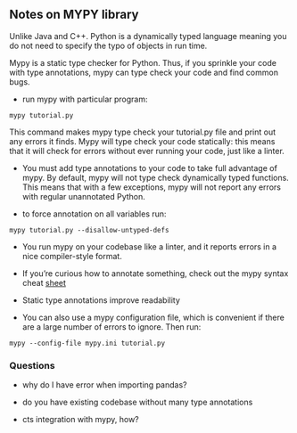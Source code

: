 ## Notes on MYPY library

Unlike Java and C++. Python is a dynamically typed language meaning you do not need to specify the typo of objects in run time. 

Mypy is a static type checker for Python. Thus, if you sprinkle your code with type annotations, mypy can type check your code and find common bugs. 

- run mypy with particular program: 
```
mypy tutorial.py
```
This command makes mypy type check your tutorial.py file and print out any errors it finds. Mypy will type check your code statically: this means that it will check for errors without ever running your code, just like a linter.

- You must add type annotations to your code to take full advantage of mypy. By default, mypy will not type check dynamically typed functions. This means that with a few exceptions, mypy will not report any errors with regular unannotated Python.

- to force annotation on all variables run: 
```
mypy tutorial.py --disallow-untyped-defs
```

- You run mypy on your codebase like a linter, and it reports errors in a nice compiler-style format.

- If you’re curious how to annotate something, check out the mypy syntax cheat [sheet](https://mypy.readthedocs.io/en/latest/cheat_sheet.html)

- Static type annotations improve readability

- You can also use a mypy configuration file, which is convenient if there are a large number of errors to ignore. Then run:
```
mypy --config-file mypy.ini tutorial.py
```
 
### Questions
- why do I have error when importing pandas?

- do you have existing codebase without many type annotations

- cts integration with mypy, how?